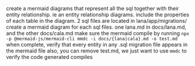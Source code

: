 create a mermaid diagrams that represent all the sql together with their entity relationship. ie an entity relationship diagrams. include the properties of each table in the diagram. 
2 sql files are located in lana/app/migrations/
create a mermaid diagram for each sql files. one lana.md in docs/lana.md, and the other docs/cala.md
make sure the mermaid compile by running `npx -p @mermaid-js/mermaid-cli mmdc -i docs/{lana|cala}.md -o test.md`
when complete, verify that every entity in any .sql migration file appears in the mermaid file
also, you can remove test.md, we just want to use `mmdc` to verify the code generated compiles